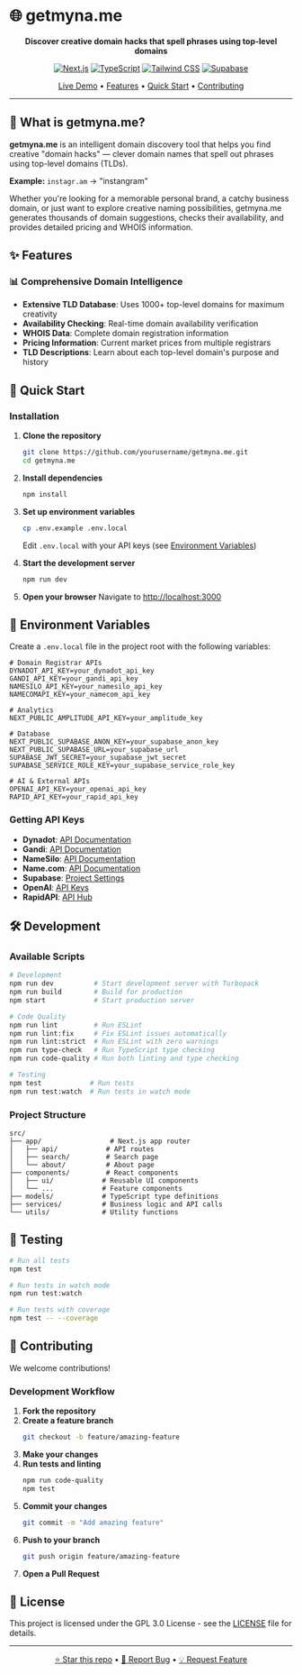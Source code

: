 # 🌐 getmyna.me

<div align="center">

**Discover creative domain hacks that spell phrases using top-level domains**

[![Next.js](https://img.shields.io/badge/Next.js-15-black?style=for-the-badge&logo=next.js)](https://nextjs.org/)
[![TypeScript](https://img.shields.io/badge/TypeScript-5.7-blue?style=for-the-badge&logo=typescript)](https://www.typescriptlang.org/)
[![Tailwind CSS](https://img.shields.io/badge/Tailwind_CSS-3.4-38B2AC?style=for-the-badge&logo=tailwind-css)](https://tailwindcss.com/)
[![Supabase](https://img.shields.io/badge/Supabase-2.56-green?style=for-the-badge&logo=supabase)](https://supabase.com/)

[Live Demo](https://getmyna.me) • [Features](#-features) • [Quick Start](#-quick-start) • [Contributing](#-contributing)

</div>

---

## 🎯 What is getmyna.me?

**getmyna.me** is an intelligent domain discovery tool that helps you find creative "domain hacks" — clever domain names that spell out phrases using top-level domains (TLDs).

**Example:** `instagr.am` → "instangram"

Whether you're looking for a memorable personal brand, a catchy business domain, or just want to explore creative naming possibilities, getmyna.me generates thousands of domain suggestions, checks their availability, and provides detailed pricing and WHOIS information.

## ✨ Features

### 📊 **Comprehensive Domain Intelligence**

- **Extensive TLD Database**: Uses 1000+ top-level domains for maximum creativity
- **Availability Checking**: Real-time domain availability verification
- **WHOIS Data**: Complete domain registration information
- **Pricing Information**: Current market prices from multiple registrars
- **TLD Descriptions**: Learn about each top-level domain's purpose and history

## 🚀 Quick Start

### Installation

1. **Clone the repository**

    ```bash
    git clone https://github.com/yourusername/getmyna.me.git
    cd getmyna.me
    ```

2. **Install dependencies**

    ```bash
    npm install
    ```

3. **Set up environment variables**

    ```bash
    cp .env.example .env.local
    ```

    Edit `.env.local` with your API keys (see [Environment Variables](#-environment-variables))

4. **Start the development server**

    ```bash
    npm run dev
    ```

5. **Open your browser**
   Navigate to [http://localhost:3000](http://localhost:3000)

## 🔧 Environment Variables

Create a `.env.local` file in the project root with the following variables:

```env
# Domain Registrar APIs
DYNADOT_API_KEY=your_dynadot_api_key
GANDI_API_KEY=your_gandi_api_key
NAMESILO_API_KEY=your_namesilo_api_key
NAMECOMAPI_KEY=your_namecom_api_key

# Analytics
NEXT_PUBLIC_AMPLITUDE_API_KEY=your_amplitude_key

# Database
NEXT_PUBLIC_SUPABASE_ANON_KEY=your_supabase_anon_key
NEXT_PUBLIC_SUPABASE_URL=your_supabase_url
SUPABASE_JWT_SECRET=your_supabase_jwt_secret
SUPABASE_SERVICE_ROLE_KEY=your_supabase_service_role_key

# AI & External APIs
OPENAI_API_KEY=your_openai_api_key
RAPID_API_KEY=your_rapid_api_key
```

### Getting API Keys

- **Dynadot**: [API Documentation](https://www.dynadot.com/community/help/api)
- **Gandi**: [API Documentation](https://api.gandi.net/docs/)
- **NameSilo**: [API Documentation](https://www.namesilo.com/api-documentation)
- **Name.com**: [API Documentation](https://www.name.com/api-docs)
- **Supabase**: [Project Settings](https://app.supabase.com/project/_/settings/api)
- **OpenAI**: [API Keys](https://platform.openai.com/api-keys)
- **RapidAPI**: [API Hub](https://rapidapi.com/)

## 🛠 Development

### Available Scripts

```bash
# Development
npm run dev          # Start development server with Turbopack
npm run build        # Build for production
npm start            # Start production server

# Code Quality
npm run lint         # Run ESLint
npm run lint:fix     # Fix ESLint issues automatically
npm run lint:strict  # Run ESLint with zero warnings
npm run type-check   # Run TypeScript type checking
npm run code-quality # Run both linting and type checking

# Testing
npm test            # Run tests
npm run test:watch  # Run tests in watch mode
```

### Project Structure

```
src/
├── app/                 # Next.js app router
│   ├── api/            # API routes
│   ├── search/         # Search page
│   └── about/          # About page
├── components/         # React components
│   ├── ui/            # Reusable UI components
│   └── ...            # Feature components
├── models/            # TypeScript type definitions
├── services/          # Business logic and API calls
└── utils/             # Utility functions
```

## 🧪 Testing

```bash
# Run all tests
npm test

# Run tests in watch mode
npm run test:watch

# Run tests with coverage
npm test -- --coverage
```

## 🤝 Contributing

We welcome contributions!

### Development Workflow

1. **Fork the repository**
2. **Create a feature branch**
    ```bash
    git checkout -b feature/amazing-feature
    ```
3. **Make your changes**
4. **Run tests and linting**
    ```bash
    npm run code-quality
    npm test
    ```
5. **Commit your changes**
    ```bash
    git commit -m "Add amazing feature"
    ```
6. **Push to your branch**
    ```bash
    git push origin feature/amazing-feature
    ```
7. **Open a Pull Request**

## 📄 License

This project is licensed under the GPL 3.0 License - see the [LICENSE](LICENSE) file for details.

---

<div align="center">

[⭐ Star this repo](https://github.com/yourusername/getmyna.me) • [🐛 Report Bug](https://github.com/yourusername/getmyna.me/issues) • [💡 Request Feature](https://github.com/yourusername/getmyna.me/issues)

</div>

